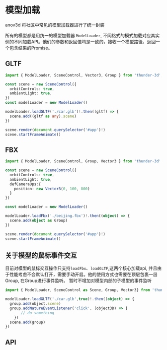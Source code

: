 <script setup>
  import Model from './code/Model.vue'
</script>
# 模型加载

anov3d 将社区中常见的模型加载器进行了统一封装

所有的模型都是用统一的模型加载器 `ModelLoader`, 不同格式的模式加载对应其实例的不同加载API。他们的参数和返回值均是一致的，接收一个模型路径，返回一个包含结果的Promise。

## GLTF

```ts
import { ModelLoader, SceneControl, Vector3, Group } from 'thunder-3d';

const scene = new SceneControl({
  orbitControls: true,
  ambientLight: true,
})
const modelLoader = new ModelLoader()

modelLoader.loadGLTF('./car.glb')!.then((gltf) => {
  scene.add((gltf as any).scene)
})

scene.render(document.querySelector('#app')!)
scene.startFrameAnimate()
```

<Model type = 'gltf'/>

## FBX

```ts
import { ModelLoader, SceneControl, Group, Vector3 } from 'thunder-3d'

const scene = new SceneControl({
  orbitControls: true,
  ambientLight: true,
  defCameraOps:{
    position: new Vector3(0, 100, 800)
  }
})

const modelLoader = new ModelLoader()

modelLoader.loadFbx('./beijing.fbx')!.then((object) => {
  scene.add(object as Group)
})

scene.render(document.querySelector('#app')!)
scene.startFrameAnimate()
```
<Model type = 'fbx'/>

## 关于模型的鼠标事件交互

目前对模型的鼠标交互操作只支持`loadFbx`、`loadGLTF`,这两个核心加载api, 并且由于性能考虑不会默认打开，需要手动开启。他的使用方式也需要在顶层包裹一层Group, 在Group进行事件监听。 暂时不增加对模型内部的子模型的事件监听


```ts
import { ModelLoader, SceneControl as Scene, Group, Vector3} from 'thunder-3d'

modelLoader.loadGLTF('./car.glb',true)!.then((object) => {
  group.add(object.scene)
  group.addNatureEventListener('click', (object3D) => {
       // do something
    })
  scene.add(group)
})

```

## API